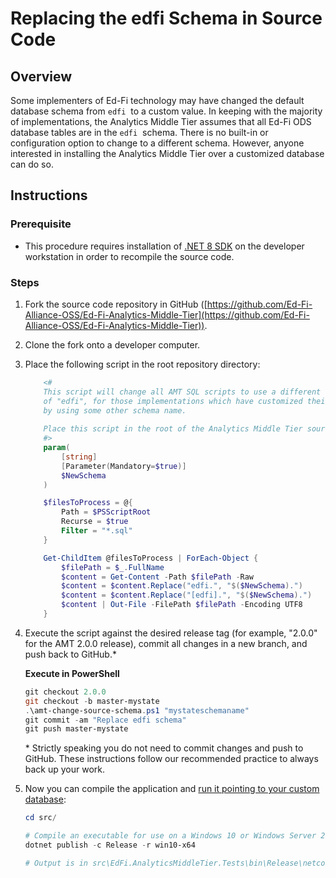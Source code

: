 # Replacing the edfi Schema in Source Code

## Overview

Some implementers of Ed-Fi technology may have changed the default database
schema from `edfi`  to a custom value. In keeping with the majority of
implementations, the Analytics Middle Tier assumes that all Ed-Fi ODS database
tables are in the `edfi`  schema. There is no built-in or configuration option
to change to a different schema. However, anyone interested in installing the
Analytics Middle Tier over a customized database can do so.

## Instructions

### Prerequisite

* This procedure requires installation of [.NET 8 SDK](https://dotnet.microsoft.com/en-us/download) on the developer
    workstation in order to recompile the source code.

### Steps

1. Fork the source code repository in GitHub
    ([https://github.com/Ed-Fi-Alliance-OSS/Ed-Fi-Analytics-Middle-Tier](https://github.com/Ed-Fi-Alliance-OSS/Ed-Fi-Analytics-Middle-Tier)).
2. Clone the fork onto a developer computer.
3. Place the following script in the root repository
    directory: 
    
    ```powershell title="amt-change-source-schema.ps1"
        <#
        This script will change all AMT SQL scripts to use a different schema in place
        of "edfi", for those implementations which have customized their ODS database
        by using some other schema name.
        
        Place this script in the root of the Analytics Middle Tier source code project.
        #>        
        param(
            [string]
            [Parameter(Mandatory=$true)]
            $NewSchema
        )

        $filesToProcess = @{
            Path = $PSScriptRoot
            Recurse = $true
            Filter = "*.sql"
        }

        Get-ChildItem @filesToProcess | ForEach-Object {        
            $filePath = $_.FullName
            $content = Get-Content -Path $filePath -Raw
            $content = $content.Replace("edfi.", "$($NewSchema).")
            $content = $content.Replace("[edfi].", "$($NewSchema).")
            $content | Out-File -FilePath $filePath -Encoding UTF8
        }
   ```
4. Execute the script against the desired release tag (for example, "2.0.0" for
    the AMT 2.0.0 release), commit all changes in a new branch, and push back to
    GitHub.\*

    **Execute in PowerShell**

    ```powershell
    git checkout 2.0.0
    git checkout -b master-mystate
    .\amt-change-source-schema.ps1 "mystateschemaname"
    git commit -am "Replace edfi schema"
    git push master-mystate
    ```

    \* Strictly speaking you do not need to commit changes and push to GitHub.
    These instructions follow our recommended practice to always back up your
    work.

5. Now you can compile the application and [run it pointing to your custom
    database](./readme.mdx):

    ```powershell
    cd src/

    # Compile an executable for use on a Windows 10 or Windows Server 2016+ machine:
    dotnet publish -c Release -r win10-x64

    # Output is in src\EdFi.AnalyticsMiddleTier.Tests\bin\Release\netcoreapp3.1\win10-x64\publish\
    ```
